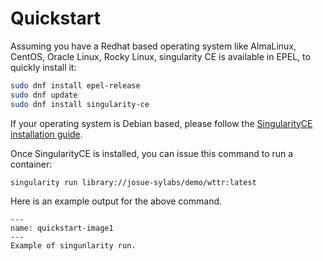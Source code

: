 # Quickstart

Assuming you have a Redhat based operating system like AlmaLinux, CentOS, Oracle Linux, Rocky Linux, singularity CE is available in EPEL, to quickly install it:

```bash
sudo dnf install epel-release
sudo dnf update
sudo dnf install singularity-ce
```

If your operating system is Debian based, please follow the [SingularityCE installation guide](https://docs.sylabs.io/guides/3.10/admin-guide/installation.html#install-from-provided-rpm-deb-packages).

Once SingularityCE is installed, you can issue this command to run a container:

```bash
singularity run library://josue-sylabs/demo/wttr:latest
```

Here is an example output for the above command.

```{figure} /images/quickstart-image1.png
---
name: quickstart-image1
---
Example of singunlarity run.
```
